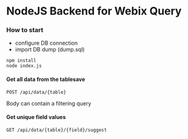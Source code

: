 NodeJS Backend for Webix Query
==================

### How to start

- configure DB connection
- import DB dump (dump.sql)

```shell script
npm install
node index.js
```

#### Get all data from the tablesave

```
POST /api/data/{table}
```

Body can contain a filtering query

#### Get unique field values

```
GET /api/data/{table}/{field}/suggest
```